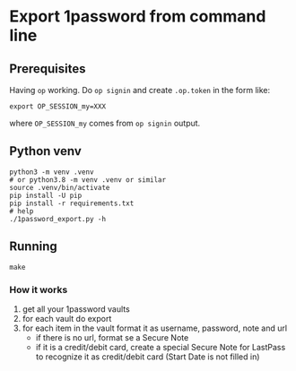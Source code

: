# Export 1password from command line

## Prerequisites
Having `op` working. Do `op signin` and create `.op.token` in the form like:
```shell
export OP_SESSION_my=XXX
```

where `OP_SESSION_my` comes from `op signin` output.

## Python venv
```shell
python3 -m venv .venv
# or python3.8 -m venv .venv or similar
source .venv/bin/activate
pip install -U pip
pip install -r requirements.txt
# help
./1password_export.py -h
```

## Running
```shell
make
```

### How it works
1. get all your 1password vaults
2. for each vault do export
3. for each item in the vault format it as username, password, note and url
   - if there is no url, format se a Secure Note
   - if it is a credit/debit card, create a special Secure Note for LastPass to recognize it as credit/debit card (Start Date is not filled in)
